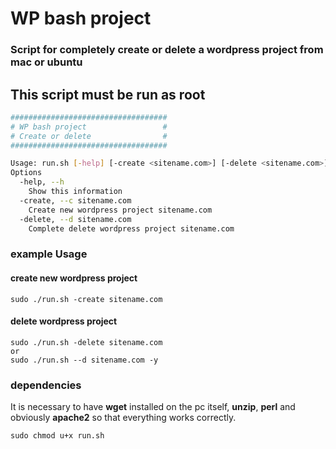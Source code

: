 # WP bash project
### Script for completely create or delete a wordpress project from mac or ubuntu

## This script must be run as root

```bash
###################################
# WP bash project                 #
# Create or delete                #
###################################

Usage: run.sh [-help] [-create <sitename.com>] [-delete <sitename.com>] [-y confirm delete]
Options
  -help, --h
    Show this information
  -create, --c sitename.com
    Create new wordpress project sitename.com
  -delete, --d sitename.com
    Complete delete wordpress project sitename.com
```

### example Usage
#### create new wordpress project
```
sudo ./run.sh -create sitename.com
```
#### delete wordpress project
```
sudo ./run.sh -delete sitename.com
or
sudo ./run.sh --d sitename.com -y
```

### dependencies
It is necessary to have **wget** installed on the pc itself, **unzip**, **perl** and obviously **apache2** so that everything works correctly.
```
sudo chmod u+x run.sh
```
